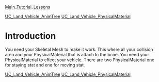[Main\_Tutorial\_Lessons](Main_Tutorial_Lessons.md)

[UC\_Land\_Vehicle\_AnimTree](UC_Land_Vehicle_AnimTree.md) [UC\_Land\_Vehicle\_PhysicalMaterial](UC_Land_Vehicle_PhysicalMaterial.md)
# Introduction #
You need your Skeletal Mesh to make it work. This where all your collision area and your PhysicalMaterial that is attach to the bone. You need your PhysicalMaterial to effect your vehicle. There are two PhysicalMaterial one for staying stat and one for moving stat.

[UC\_Land\_Vehicle\_AnimTree](UC_Land_Vehicle_AnimTree.md) [UC\_Land\_Vehicle\_PhysicalMaterial](UC_Land_Vehicle_PhysicalMaterial.md)